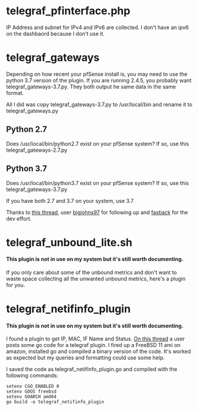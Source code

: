 # telegraf_pfinterface.php
IP Address and subnet for IPv4 and IPv6 are collected.  I don't have an ipv6 on the dashbaord because I don't use it.

# telegraf_gateways
Depending on how recent your pfSense install is, you may need to use the python 3.7 version of the plugin. If you are running 2.4.5, you probably want telegraf_gateways-3.7.py. They both output he same data in the same format.

All I did was copy telegraf_gateways-3.7.py to /usr/local/bin and rename it to telegraf_gateways.py
## Python 2.7

Does /usr/local/bin/python2.7 exist on your pfSense system? If so, use this telegraf_gateways-2.7.py
## Python 3.7

Does /usr/local/bin/python3.7 exist on your pfSense system? If so, use this telegraf_gateways-3.7.py

If you have both 2.7 and 3.7 on your system, use 3.7

Thanks to [this thread](https://forum.netgate.com/topic/152132/grafana-dashboard-using-telegraf-with-additional-plugins/16), user [bigjohns97](https://forum.netgate.com/user/bigjohns97) for following up and [fastjack](https://gist.github.com/fastjack) for the dev effort.

# telegraf_unbound_lite.sh
#### This plugin is not in use on my system but it's still worth documenting.
If you only care about some of the unbound metrics and don't want to waste space collecting all the unwanted unbound metrics, here's a plugin for you.

# telegraf_netifinfo_plugin
#### This plugin is not in use on my system but it's still worth documenting.
I found a plugin to get IP, MAC, IF Name and Status. [On this thread](https://github.com/influxdata/telegraf/issues/3756#issuecomment-485606025 "On this thread") a user posts some go code for a telegraf plugin. I fired up a FreeBSD 11 ami on amazon, installed go and compiled a binary version of the code. It's worked as expected but my queries and formatting could use some help.

I saved the code as telegraf_netifinfo_plugin.go and compiled with the following commands:

    setenv CGO_ENABLED 0
    setenv GOOS freebsd
    setenv GOARCH amd64
    go build -o telegraf_netifinfo_plugin
